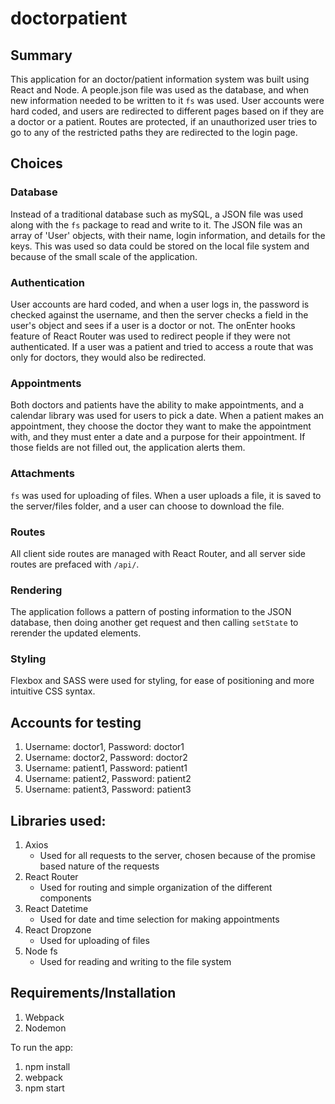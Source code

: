 # doctorpatient

## Summary
This application for an doctor/patient information system was built using React and Node. A people.json file was used as the database, and when new information needed to be written to it `fs` was used. User accounts were hard coded, and users are redirected to different pages based on if they are a doctor or a patient. Routes are protected, if an unauthorized user tries to go to any of the restricted paths they are redirected to the login page.

## Choices
### Database
Instead of a traditional database such as mySQL, a JSON file was used along with the `fs` package to read and write to it. The JSON file was an array of 'User' objects, with their name, login information, and details for the keys. This was used so data could be stored on the local file system and because of the small scale of the application.

### Authentication
User accounts are hard coded, and when a user logs in, the password is checked against the username, and then the server checks a field in the user's object and sees if a user is a doctor or not. The onEnter hooks feature of React Router was used to redirect people if they were not authenticated. If a user was a patient and tried to access a route that was only for doctors, they would also be redirected.

### Appointments
Both doctors and patients have the ability to make appointments, and a calendar library was used for users to pick a date. When a patient makes an appointment, they choose the doctor they want to make the appointment with, and they must enter a date and a purpose for their appointment. If those fields are not filled out, the application alerts them.

### Attachments
`fs` was used for uploading of files. When a user uploads a file, it is saved to the server/files folder, and a user can choose to download the file.

### Routes
All client side routes are managed with React Router, and all server side routes are prefaced with `/api/`.

### Rendering
The application follows a pattern of posting information to the JSON database, then doing another get request and then calling `setState` to rerender the updated elements.

### Styling
Flexbox and SASS were used for styling, for ease of positioning and more intuitive CSS syntax.

## Accounts for testing
1. Username: doctor1, Password: doctor1
2. Username: doctor2, Password: doctor2
3. Username: patient1, Password: patient1
4. Username: patient2, Password: patient2
5. Username: patient3, Password: patient3

## Libraries used:
1. Axios
    * Used for all requests to the server, chosen because of the promise based nature of the requests
2. React Router
    * Used for routing and simple organization of the different components
3. React Datetime
    * Used for date and time selection for making appointments
4. React Dropzone
    * Used for uploading of files
5. Node fs
    * Used for reading and writing to the file system

## Requirements/Installation
1. Webpack
2. Nodemon

To run the app:
  1. npm install
  2. webpack
  3. npm start